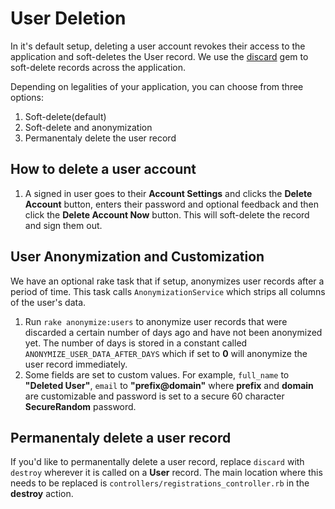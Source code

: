 # User Deletion

In it's default setup, deleting a user account revokes their access to the application and soft-deletes the User record. We use the [discard](https://github.com/jhawthorn/discard) gem to soft-delete records across the application.

Depending on legalities of your application, you can choose from three options:
1. Soft-delete(default)
2. Soft-delete and anonymization
3. Permanentaly delete the user record

## How to delete a user account

1. A signed in user goes to their **Account Settings** and clicks the **Delete Account** button, enters their password and optional feedback and then click the **Delete Account Now** button. This will soft-delete the record and sign them out.

## User Anonymization and Customization

We have an optional rake task that if setup, anonymizes user records after a period of time. This task calls `AnonymizationService` which strips all columns of the user's data.

1. Run `rake anonymize:users` to anonymize user records that were discarded a certain number of days ago and have not been anonymized yet. The number of days is stored in a constant called `ANONYMIZE_USER_DATA_AFTER_DAYS` which if set to **0** will anonymize the user record immediately.
2. Some fields are set to custom values. For example, `full_name` to **"Deleted User"**, `email` to **"prefix@domain"** where **prefix** and **domain** are customizable and password is set to a secure 60 character **SecureRandom** password.

## Permanentaly delete a user record

If you'd like to permanentally delete a user record, replace `discard` with `destroy` wherever it is called on a **User** record. The main location where this needs to be replaced is `controllers/registrations_controller.rb` in the **destroy** action.
